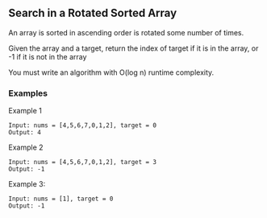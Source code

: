 ## Search in a Rotated Sorted Array

An array is sorted in ascending order is rotated some number of times.

Given the array and a target, return the index of target if it is in the array, or -1 if it is not in the array

You must write an algorithm with O(log n) runtime complexity.

### Examples

Example 1
```
Input: nums = [4,5,6,7,0,1,2], target = 0
Output: 4
```

Example 2
```
Input: nums = [4,5,6,7,0,1,2], target = 3
Output: -1
```

Example 3:

```
Input: nums = [1], target = 0
Output: -1
```

